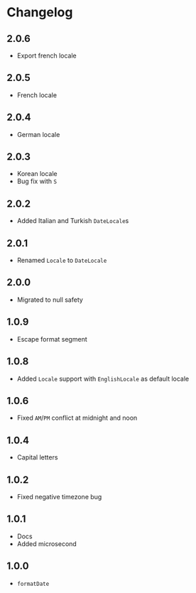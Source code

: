 # Changelog

## 2.0.6

+ Export french locale

## 2.0.5

+ French locale

## 2.0.4

+ German locale

## 2.0.3

+ Korean locale
+ Bug fix with `S`

## 2.0.2

+ Added Italian and Turkish `DateLocale`s

## 2.0.1

+ Renamed `Locale` to `DateLocale`

## 2.0.0

+ Migrated to null safety

## 1.0.9

+ Escape format segment

## 1.0.8

- Added `Locale` support with `EnglishLocale` as default locale

## 1.0.6

+ Fixed `AM`/`PM` conflict at midnight and noon

## 1.0.4

+ Capital letters

## 1.0.2

+ Fixed negative timezone bug

## 1.0.1

+ Docs
+ Added microsecond

## 1.0.0

+ `formatDate`
